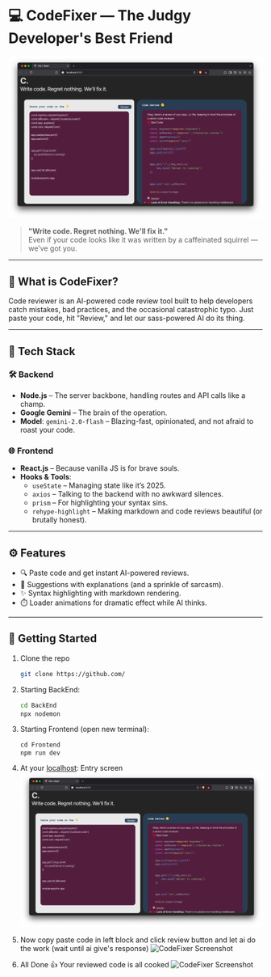 # 💻 CodeFixer — The Judgy Developer's Best Friend

![CodeFixer Screenshot](./Frontend/public/Screenshot%202025-05-12%20at%2011.28.09%20AM.png) <!-- Replace with your actual image path -->

> **"Write code. Regret nothing. We'll fix it."**  
Even if your code looks like it was written by a caffeinated squirrel — we’ve got you.

---

## 🧠 What is CodeFixer?

Code reviewer is an AI-powered code review tool built to help developers catch mistakes, bad practices, and the occasional catastrophic typo. Just paste your code, hit "Review," and let our sass-powered AI do its thing.

---

## 🧱 Tech Stack

### 🛠️ Backend
- **Node.js** – The server backbone, handling routes and API calls like a champ.
- **Google Gemini** – The brain of the operation.
- **Model**: `gemini-2.0-flash` – Blazing-fast, opinionated, and not afraid to roast your code.

### 🌐 Frontend
- **React.js** – Because vanilla JS is for brave souls.
- **Hooks & Tools**:
  - `useState` – Managing state like it’s 2025.
  - `axios` – Talking to the backend with no awkward silences.
  - `prism` – For highlighting your syntax sins.
  - `rehype-highlight` – Making markdown and code reviews beautiful (or brutally honest).

---

## ⚙️ Features

- 🔍 Paste code and get instant AI-powered reviews.
- 🤖 Suggestions with explanations (and a sprinkle of sarcasm).
- ✨ Syntax highlighting with markdown rendering.
- ⏱️ Loader animations for dramatic effect while AI thinks.

---

## 🚀 Getting Started

1. Clone the repo  
   ```bash
   git clone https://github.com/
2. Starting BackEnd:
    ```bash
    cd BackEnd
    npx nodemon
3. Starting Frontend (open new terminal):
    ```
    cd Frontend
    npm run dev

4. At your [localhost](http://localhost:5173/):
Entry screen
![CodeFixer Screenshot](./Frontend/public/Screenshot%202025-05-12%20at%2011.28.09%20AM.png)

5. Now copy paste code in left block and click review button and let ai do the work (wait until ai give's response)
![CodeFixer Screenshot](./Frontend/public/Screenshot%202025-05-12%20at%2011.39.55%20AM.png)

6. All Done 👍 Your reviewed code is all cooked
![CodeFixer Screenshot](./Frontend/public/Screenshot%202025-05-12%20at%2011.42.11%20AM.png)